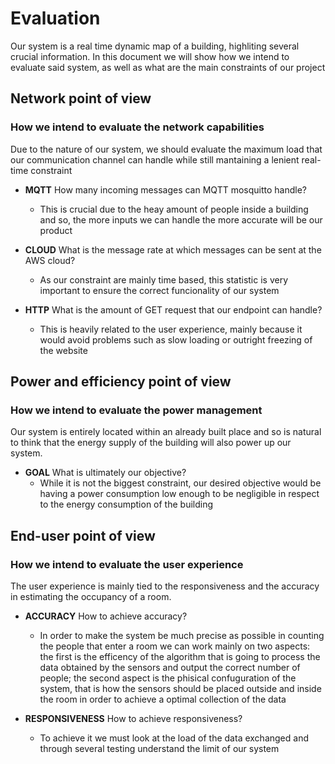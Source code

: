 # Evaluation
Our system is a real time dynamic map of a building, highliting several crucial information. In this document we will show how we intend to evaluate said system, as well as what are the main constraints of our project

## Network point of view
### How we intend to evaluate the network capabilities

Due to the nature of our system, we should evaluate the maximum load that our communication channel can handle while still mantaining a lenient real-time constraint

* **MQTT** How many incoming messages can MQTT mosquitto handle?
   * This is crucial due to the heay amount of people inside a building and so, the more inputs we can handle the more accurate will be our product

* **CLOUD** What is the message rate at which messages can be sent at the AWS cloud?
   * As our constraint are mainly time based, this statistic is very important to ensure the correct funcionality of our system 

* **HTTP** What is the amount of GET request that our endpoint can handle?
   * This is heavily related to the user experience, mainly because it would avoid problems such as slow loading or outright freezing of the website

## Power and efficiency point of view
### How we intend to evaluate the power management

Our system is entirely located within an already built place and so is natural to think that the energy supply of the building will also power up our system.
* **GOAL** What is ultimately our objective?
   * While it is not the biggest constraint, our desired objective would be having a power consumption low enough to be negligible in respect to the energy consumption of the building 

## End-user point of view
### How we intend to evaluate the user experience

The user experience is mainly tied to the responsiveness and the accuracy in estimating the occupancy of a room.

* **ACCURACY** How to achieve accuracy?
   * In order to make the system be much precise as possible in counting the people that enter a room we can work mainly on two aspects: the first is the efficency of the algorithm that is going to process the data obtained by the sensors and output the correct number of people; the second aspect is the phisical confuguration of the system, that is how the sensors should be placed outside and inside the room in order to achieve a optimal collection of the data

* **RESPONSIVENESS** How to achieve responsiveness?
   * To achieve it we must look at the load of the data exchanged and through several testing understand the limit of our system 
